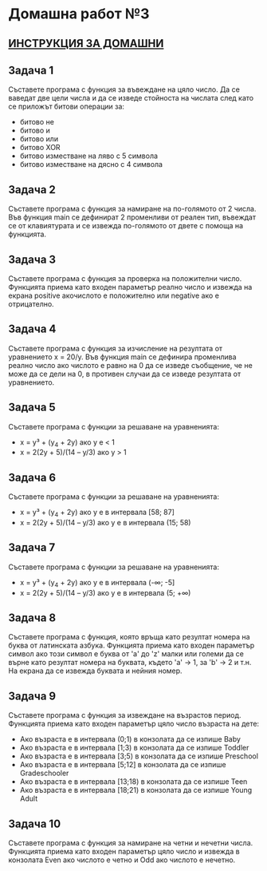 # Домашна работ №3

## [ИНСТРУКЦИЯ ЗА ДОМАШНИ](README.md)

## Задача 1

Съставете програма с функция за въвеждане на цяло число. Да се ваведат две цели числа и да се изведе стойноста на числата след като се приложът битови операции за:
  
  - битово не
  - битово и
  - битово или
  - битово XOR
  - битово изместване на ляво с 5 символа
  - битово изместване на дясно с 4 символа

## Задача 2

Съставете програма с функция за намиране на по-голямото от 2 числа. Във функция main се дефинират 2 променливи от реален тип, въвеждат се от клавиятурата и се извежда по-голямото от двете с помоща на функцията.

## Задача 3

Съставете програма с функция за проверка на положителни число. Функцията приема като входен параметър реално число и извежда на екрана positive акочислото е положително или negative ако е отрицателно.

## Задача 4

Съставете програма с функция за изчисление на резултата от уравнението x = 20/y. Във функция main се дефинира променлива реално число ако числото е равно на 0 да се изведе съобщение, че не може да се дели на 0, в противен случаи да се изведе резултата от уравнението.

## Задача 5

Съставете програма с функции за решаване на уравненията:

  - x = y³ + (y<sub>4</sub> + 2y) ако y e < 1
  - x = 2(2y + 5)/(14 – y/3) ако y > 1

## Задача 6

Съставете програма с функции за решаване на уравненията:

  - x = y³ + (y<sub>4</sub> + 2y) ако y e в интервала \[58; 87\]
  - x = 2(2y + 5)/(14 – y/3) ако y е в интервала (15; 58)

## Задача 7

Съставете програма с функции за решаване на уравненията:

  - x = y³ + (y<sub>4</sub> + 2y) ако y e в интервала \(-∞; -5\]
  - x = 2(2y + 5)/(14 – y/3) ако y е в интервала (5; +∞)

## Задача 8

Съставете програма с функция, която връща като резултат номера на буква от латинската азбука. Функцията приема като входен параметър символ ако този символ е буква от 'a' до 'z' малки или големи да се върне като резултат номера на буквата, където 'а' -> 1, за 'b' -> 2 и т.н. На екрана да се извежда буквата и нейния номер.

## Задача 9

Съставете програма с функция за извеждане на възрастов период. Функцията приема като входен параметър цяло число възраста на дете:

  - Ако възраста е в интервала (0;1) в конзолата да се изпише Baby
  - Ако възраста е в интервала \[1;3) в конзолата да се изпише Toddler
  - Ако възраста е в интервала \[3;5) в конзолата да се изпише Preschool
  - Ако възраста е в интервала \[5;12] в конзолата да се изпише Gradeschooler
  - Ако възраста е в интервала \[13;18) в конзолата да се изпише Teen
  - Ако възраста е в интервала \[18;21) в конзолата да се изпише Young Adult
  
## Задача 10

Съставете програма с функция за намиране на четни и нечетни числа. Функцията приема като входен параметър цяло число и извежда в конзолата Even ако числото е четно и Odd ако числото е нечетно.

